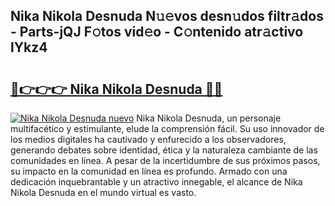 ## Nika Nikola Desnuda N𝚞𝚎vos desn𝚞dos filtr𝚊dos - Parts-jQJ F𝚘tos vid𝚎o - C𝚘ntenido atr𝚊ctivo lYkz4

# <h2><a href="http://mba9lx3.tromn.icu/?c=Nika+Nikola+Desnuda">🔗👉👉👉 Nika Nikola Desnuda 🔗🔗</a></h2>

[![Nika Nikola Desnuda nuevo](https://i.imgur.com/pEAQMta.gif)](http://mba9lx3.tromn.icu/?c=Nika+Nikola+Desnuda)
Nika Nikola Desnuda, un personaje multifacético y estimulante, elude la comprensión fácil. Su uso innovador de los medios digitales ha cautivado y enfurecido a los observadores, generando debates sobre identidad, ética y la naturaleza cambiante de las comunidades en línea. A pesar de la incertidumbre de sus próximos pasos, su impacto en la comunidad en línea es profundo. Armado con una dedicación inquebrantable y un atractivo innegable, el alcance de Nika Nikola Desnuda en el mundo virtual es vasto.
